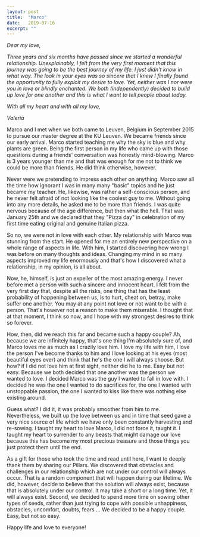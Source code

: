 ```yaml
---
layout: post
title:  "Marco"
date:   2019-07-16
excerpt: ""
---
```


<em>
Dear my love,

Three years and six months have passed since we started a wonderful relationship. Unexplainably, I felt from the very first moment that this journey was going to be the best journey of my life. I just didn't know in what way. The look in your eyes was so sincere that I knew I finally found the opportunity to fully exploit my desire to love. Yet, neither was I nor were you in love or blindly enchanted. We both (independently) decided to build up love for one another and this is what I want to tell people about today.

With all my heart and with all my love,

Valeria 
</em>

Marco and I met when we both came to Leuven, Belgium in September 2015 to pursue our master degree at the KU Leuven. We became friends since our early arrival. Marco started teaching me why the sky is blue and why plants are green. Being the first person in my life who came up with those questions during a friends' conversation was honestly mind-blowing. Marco is 3 years younger than me and that was enough for me not to think we could be more than friends. He did think otherwise, however. 



Never were we pretending to impress each other on anything. Marco saw all the time how ignorant I was in many many "basic" topics and he just became my teacher. He, likewise, was rather a self-conscious person, and he never felt afraid of not looking like the coolest guy to me. Without going into any more details, he asked me to be more than friends. I was quite nervous because of the age difference, but then what the hell. That was January 25th and we declared that they "Pizza day" in celebration of my first time eating original and genuine Italian pizza. 



So no, we were not in love with each other. My relationship with Marco was stunning from the start. He opened for me an entirely new perspective on a whole range of aspects in life. With him, I started discovering how wrong I was before on many thoughts and ideas. Changing my mind in so many aspects improved my life enormously and that's how I discovered what a relationship, in my opinion, is all about. 



Now, he, himself, is just an expeller of the most amazing energy. I never before met a person with such a sincere and innocent heart. I felt from the very first day that, despite all the risks, one thing that has the least probability of happening between us, is to hurt, cheat on, betray, make suffer one another. You may at any point not love or not want to be with a person. That's however not a reason to make them miserable. I thought that at that moment, I think so now, and I hope with my strongest desires to think so forever. 



How, then, did we reach this far and became such a happy couple? Ah, because we are infinitely happy, that's one thing I'm absolutely sure of, and Marco loves me as much as I crazily love him. I love my life with him, I love the person I've become thanks to him and I love looking at his eyes (most beautiful eyes ever) and think that he's the one I will always choose. But how? if I did not love him at first sight, neither did he to me. Easy but not easy. Because we both decided that one another was the person we wanted to love. I decided Marco was the guy I wanted to fall in love with. I decided he was the one I wanted to do sacrifices for, the one I wanted with unstoppable passion, the one I wanted to kiss like there was nothing else existing around. 



Guess what? I did it, it was probably smoother from him to me. Nevertheless, we built up the love between us and in time that seed gave a very nice source of life which we have only been constantly harvesting and re-sowing.  I taught my heart to love Marco, I did not force it, taught it. I taught my heart to surrender to any beasts that might damage our love because this has become my most precious treasure and those things you just protect them until the end. 



As a gift for those who took the time and read until here, I want to deeply thank them by sharing our Pillars. We discovered that obstacles and challenges in our relationship which are not under our control will always occur. That is a random component that will happen during our lifetime. We did, however, decide to believe that the solution will always exist, because that is absolutely under our control. It may take a short or a long time. Yet, it will always exist. Second, we decided to spend more time on sowing other types of seeds, rather than just trying to cope with possible unhappiness, obstacles, uncomfort, doubts, fears ... We decided to be a happy couple. Easy, but not so easy.



Happy life and love to everyone!
